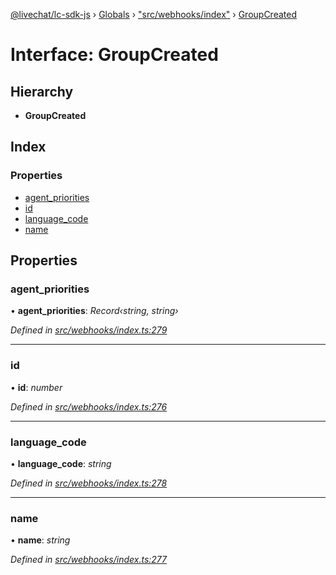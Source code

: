 [@livechat/lc-sdk-js](../README.md) › [Globals](../globals.md) › ["src/webhooks/index"](../modules/_src_webhooks_index_.md) › [GroupCreated](_src_webhooks_index_.groupcreated.md)

# Interface: GroupCreated

## Hierarchy

* **GroupCreated**

## Index

### Properties

* [agent_priorities](_src_webhooks_index_.groupcreated.md#agent_priorities)
* [id](_src_webhooks_index_.groupcreated.md#id)
* [language_code](_src_webhooks_index_.groupcreated.md#language_code)
* [name](_src_webhooks_index_.groupcreated.md#name)

## Properties

###  agent_priorities

• **agent_priorities**: *Record‹string, string›*

*Defined in [src/webhooks/index.ts:279](https://github.com/livechat/lc-sdk-js/blob/61db942/src/webhooks/index.ts#L279)*

___

###  id

• **id**: *number*

*Defined in [src/webhooks/index.ts:276](https://github.com/livechat/lc-sdk-js/blob/61db942/src/webhooks/index.ts#L276)*

___

###  language_code

• **language_code**: *string*

*Defined in [src/webhooks/index.ts:278](https://github.com/livechat/lc-sdk-js/blob/61db942/src/webhooks/index.ts#L278)*

___

###  name

• **name**: *string*

*Defined in [src/webhooks/index.ts:277](https://github.com/livechat/lc-sdk-js/blob/61db942/src/webhooks/index.ts#L277)*
